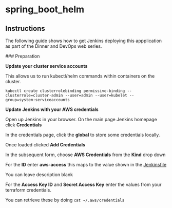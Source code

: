 # spring_boot_helm

## Instructions

The following guide shows how to get Jenkins deploying this appplication as part of the Dinner and DevOps web series.

### Preparation

**Update your cluster service accounts**

This allows us to run kubectl/helm commands within containers on the cluster.

```
kubectl create clusterrolebinding permissive-binding --clusterrole=cluster-admin --user=admin --user=kubelet --group=system:serviceaccounts
```

**Update Jenkins with your AWS credentials**

Open up Jenkins in your browser. On the main page Jenkins homepage click **Credentials**

In the credentials page, click the **global** to store some credentials locally.

Once loaded clicked **Add Credentials**

In the subsequent form, choose **AWS Credentials** from the **Kind** drop down

For the **ID** enter **aws-access** this maps to the value shown in the [Jenkinsfile](./Jenkinsfile)

You can leave description blank

For the **Access Key ID** and **Secret Access Key** enter the values from your terraform credentials.

You can retrieve these by doing `cat ~/.aws/credentials`